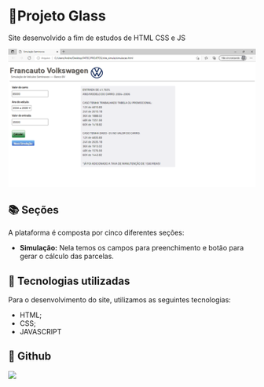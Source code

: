 # 🌈Projeto Glass 

<div>

Site desenvolvido a fim de estudos de HTML CSS e JS

<img src="https://github.com/AndreWar10/FrancautoVW/blob/master/2021-12-07.png"/>

## 📚 Seções
  A plataforma é composta por cinco diferentes seções:
  - <strong>Simulação:</strong> Nela temos os campos para preenchimento e botão para gerar o cálculo das parcelas.
   
## 💼 Tecnologias utilizadas
  Para o desenvolvimento do site, utilizamos as seguintes tecnologias:
  - HTML;
  - CSS;
  - JAVASCRIPT

## 🦄 Github
<a href="https://github.com/AndreWar10/" alt="Github">
<img src="https://img.shields.io/badge/-Github-1C1C1C?style=for-the-badge&logo=Github&logoColor=00FFFF&link=https://github.com/AndreWar10/"/>
</a>

